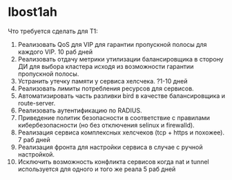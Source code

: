 # lbost1ah


Что требуется сделать для Т1:
1. Реализовать QoS для  VIP для гарантии пропускной полосы для каждого VIP. 10 раб дней
2. Реализовать отдачу метрики утилизации балансировщика в сторону ДИ для выбора кластера исходя из возможности гарантии пропускной полосы.
3. Устранить утечку памяти у сервиса хелсчека. ?1-10 дней
4. Реализовать лимиты потребления ресурсов для сервисов.
5. Автоматизировать часть разливки bird в качестве балансировщика и route-server.
6. Реализовать аутентификацию по RADIUS.
7. Приведение политик безопасности в соответствие с правилами кибербезопасности (но без отключения selinux и firewalld).
8. Реализация сервиса комплексных хелсчеков (tcp + https и похожее). 7 раб дней
9. Реализация фронта для настройки сервиса в случае с ручной настройкой.
10. Исключить возможность конфликта сервисов когда nat и tunnel используется для одного и того же реала 5 раб дней
